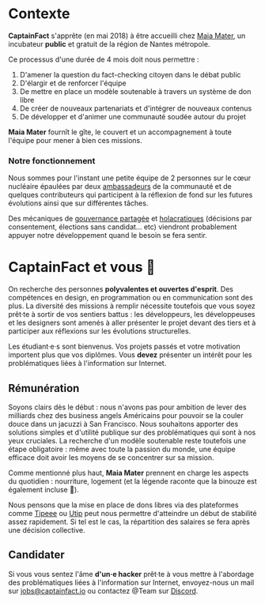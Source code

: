 # Contexte

**CaptainFact** s'apprête (en mai 2018) à être accueilli chez [Maia Mater](https://www.maiamater.camp/),
un incubateur **public** et gratuit de la région de Nantes métropole.

Ce processus d'une durée de 4 mois doit nous permettre :

  1. D'amener la question du fact-checking citoyen dans le débat public
  2. D'élargir et de renforcer l'équipe
  3. De mettre en place un modèle soutenable à travers un système de don libre
  4. De créer de nouveaux partenariats et d'intégrer de nouveaux contenus
  5. De développer et d'animer une communauté soudée autour du projet

**Maia Mater** fournît le gîte, le couvert et un accompagnement à toute
l'équipe pour mener à bien ces missions.

### Notre fonctionnement

Nous sommes pour l'instant une petite équipe de 2 personnes sur le 
cœur nucléaire épaulées par deux [ambassadeurs](/help/ambassadors)
de la communauté et de quelques contributeurs qui participent à la
réflexion de fond sur les futures évolutions ainsi que sur différentes tâches.

Des mécaniques de [gouvernance partagée](http://universite-du-nous.org/2016/05/12/gouvernance-partagee-quest-cest/)
et [holacratiques](https://fr.wikipedia.org/wiki/Holacratie) (décisions par
consentement, élections sans candidat... etc) viendront probablement 
appuyer notre développement quand le besoin se fera sentir.

# CaptainFact et vous 💖

On recherche des personnes **polyvalentes et ouvertes d'esprit**.
Des compétences en design, en programmation ou en communication sont des plus.
La diversité des missions à remplir nécessite toutefois que vous soyez
prêt·te à sortir de vos sentiers battus : les développeurs, les développeuses
et les designers sont amenés à aller présenter le projet devant des tiers
et à participer aux réflexions sur les évolutions structurelles.

Les étudiant·e·s sont bienvenus. Vos projets passés et votre motivation 
importent plus que vos diplômes.
Vous **devez** présenter un intérêt pour les problématiques liées à l'information
sur Internet.

## Rémunération

Soyons clairs dès le début : nous n'avons pas pour ambition de lever des
milliards chez des business angels Américains pour pouvoir se la couler douce
dans un jacuzzi à San Francisco. Nous souhaitons apporter des solutions 
simples et d'utilité publique sur des problématiques qui sont à nos yeux cruciales.
La recherche d'un modèle soutenable reste toutefois une étape obligatoire :
même avec toute la passion du monde, une équipe efficace doit avoir les
moyens de se concentrer sur sa mission.

Comme mentionné plus haut, **Maia Mater** prennent en charge les aspects du
quotidien : nourriture, logement (et la légende raconte que la binouze est
également incluse 🍺).

Nous pensons que la mise en place de dons libres via des plateformes comme
[Tipeee](https://www.tipeee.com/) ou [Utip](https://www.utip.io/) peut nous 
permettre d'atteindre un début de stabilité assez rapidement.
Si tel est le cas, la répartition des salaires se fera après une décision
collective.

## Candidater

Si vous vous sentez l'âme **d'un·e hacker** prêt·te à vous mettre à l'abordage 
des problématiques liées à l'information sur Internet, envoyez-nous un mail sur 
[jobs@captainfact.io](mailto:jobs@captainfact.io) ou contactez @Team
sur [Discord](https://discord.gg/2Qd7hMz).
